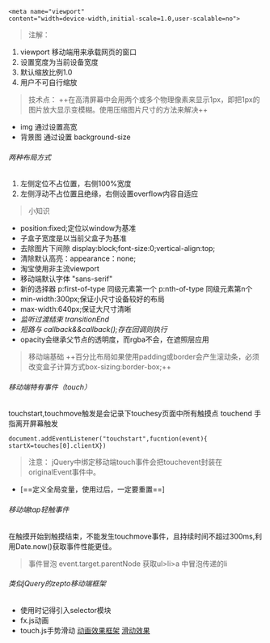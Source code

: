 
```
<meta name="viewport"            
content="width=device-width,initial-scale=1.0,user-scalable=no">
```
>注解：
1. viewport 移动端用来承载网页的窗口
2. 设置宽度为当前设备宽度
3. 默认缩放比例1.0
4. 用户不可自行缩放
>
>技术点：
++在高清屏幕中会用两个或多个物理像素来显示1px，即把1px的图片放大显示变模糊。使用压缩图片尺寸的方法来解决++
- img 通过设置高宽
- 背景图 通过设置 background-size

###### 两种布局方式
1. 左侧定位不占位置，右侧100%宽度
2. 左侧浮动不占位置且绝缘，右侧设置overflow内容自适应
>小知识
- position:fixed;定位以window为基准
- 子盒子宽度是以当前父盒子为基准
- 去除图片下间隙 display:block;font-size:0;vertical-align:top;
- 清除默认高亮：appearance：none;
- 淘宝使用非主流viewport 
- 移动端默认字体 "sans-serif"
- 新的选择器 p:first-of-type 同级元素第一个 p:nth-of-type 同级元素第n个
- min-width:300px;保证小尺寸设备较好的布局
- max-width:640px;保证大尺寸清晰
- *监听过渡结束 transitionEnd* 
- *短路与 callback&&callback();存在回调则执行*
- opacity会继承父节点的透明度，而rgba不会，在遮照层应用
>移动端基础
>++百分比布局如果使用padding或border会产生滚动条，必须改变盒子计算方式box-sizing:border-box;++
###### 移动端特有事件（touch）
touchstart,touchmove触发是会记录下touchesy页面中所有触摸点
touchend 手指离开屏幕触发

```
document.addEventListener("touchstart",fucntion(event){
startX=touches[0].clientX})
```
>注意：
jQuery中绑定移动端touch事件会把touchevent封装在originalEvent事件中。
- [==定义全局变量，使用过后，一定要重置==] 
###### 移动端tap轻触事件
在触摸开始到触摸结束，不能发生touchmove事件，且持续时间不超过300ms,利用Date.now()获取事件性能更佳。
>事件冒泡 event.target.parentNode 
获取ul>li>a 中冒泡传递的li
###### 类似jQuery的zepto移动端框架
- 使用时记得引入selector模块
- fx.js动画
- touch.js手势滑动
[动画效果框架](https://daneden.github.io/animate.css/)
[滑动效果](www.swiper.com.cn)







